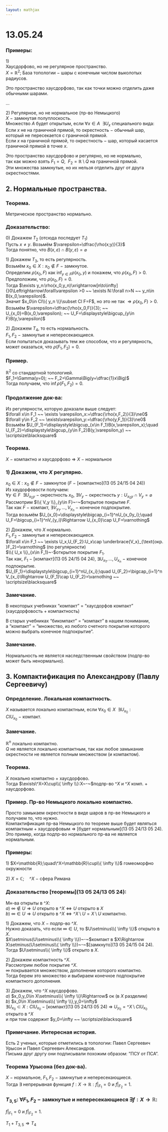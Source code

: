 ```yaml
---  
layout: mathjax  
---  
```

  
# 13.05.24  
  
### Примеры:  
$1)$  
 Хаусдорфово, но не регулярное пространство.  
$X=\mathbb{R}^2;$ База топологии $-$ шары с конечным числом выколотых радиусов.  
  
Это пространство хаусдорфово, так как точки можно отделить даже обычными шарами.  
  
…  
  
$2)$ Регулярное, но не нормальное (пр-во Немыцкого)  
$X~-~$замкнутая полуплоскость.  
Множество $A$ будет открытым, если $\forall x\in A ~~ \exists U_x$ специального вида:  
Если $x$ не на граничной прямой, то окрестность $-$ обычный шар, который не пересекается с граничной прямой.  
Если $x$ на граничной прямой, то окрестность $-$ шар, который касается граничной прямой в точке $x$.  
  
Это пространство хаусдорфово и регулярно, но не нормально,  
так как можно взять $F_1=Q, ~~ F_2=\mathbb{R}\setminus Q$ на граничной прямой.  
Эти множества замкнутые, но их нельзя отделить друг от друга окрестностями.  
  
## $2.$ Нормальные пространства.  
  
### Теорема.  
Метрическое пространство нормально.  
  
### Доказательство:  
$0)$ Докажем $T_2$ (отсюда последует $T_1$)  
Пусть $x\ne y$. Возьмём $\varepsilon=\dfrac{\rho(x;y)}{3}$  
Тогда понятно, что $B(x,\varepsilon)\cap B(y,\varepsilon)=\varnothing$  
  
$1)$ Докажем $T_3$, то есть регулярность.  
Возьмём $x_0\in X:x_0\notin F~-~$замкнутое.  
Определим $\rho(x_0, F)$ как $\displaystyle\inf_{y\in F}\rho(x_0,y)$ и покажем, что $\rho(x_0, F)>0$.  
Предположим, что $\rho(x_0,F)=0$.  
Тогда $\exists y_n:\rho(x_0,y_n)\xrightarrow[n\to\infty]{}0\Leftrightarrow\forall\varepsilon >0 ~~ \exists N:\forall n>N ~~ y_n\in B(x_0,\varepsilon)$.  
Значит $x_0\in Cl\\{ y_n \\}\subset Cl F=F$, но это не так $\Rightarrow \rho(x_0,F)>0$.  
Возьмём $\varepsilon=\dfrac{\rho(x_0,F)}{3}; ~~ U_{x_0}=B(x_0,\varepsilon); ~~ U_F=\displaystyle\bigcup_{y\in F}B(y,\varepsilon)$  
  
$2)$ Докажем $T_4$, то есть нормальность.  
$F_1,F_2~-~$замкнутые и непересекающиеся.  
Если попытаться доказывать тем же способом, что и регулярность, может оказаться, что $\rho(F_1,F_2)=0$.  
  
### Пример.  
$\mathbb{R}^2$ со стандартной топологией.  
$F_1=\Gamma(y=0); ~~ F_2=\Gamma\Big(y=\dfrac{1}x\Big)$  
Тогда получаем, что $\inf\rho(F_1,F_2)=0$.  
  
### Продолжение док-ва:  
Из регулярности, которую доказали выше следует:  
$\forall x\in F_1 ~~ \exists \varepsilon_x:=\dfrac{\rho(x,F_2)}{3}\ne0$  
$\forall y\in F_2 ~~ \exists\varepsilon_y:=\dfrac{\rho(y,F_1)}{3}\ne0$  
Возьмём $U_{F_1}=\displaystyle\bigcup_{x\in F_1}B(x,\varepsilon_x);\quad U_{F_2}=\displaystyle\bigcup_{y\in F_2}B(y,\varepsilon_y) ~~ \scriptsize\blacksquare$  
  
### Теорема.  
$X~-~$компактно и хаусдорфово $\Rightarrow$ $X~-~$нормальное  
  
### $1)$ Докажем, что $X$ регулярно.  
$x_0\in X:x_0\notin F~-~$замкнутое $(F~-~$[компактно](13 05 24/15 04 24)$)$  
Из хаудорфовости получаем:  
$\forall y\in F ~~ \exists U_{x_0y}~-~$окрестность $x_0$, $\exists V_y~-~$окрестность $y:U_{x_0y}\cap V_y=\varnothing$  
Рассмотрим $\\{ V_y \\}_{y\in F}~-~$открытое покрытие $F$.  
Так как $F~-~$компакт, $\exists V_{y_1},\dots,V_{y_n}~-~$конечное подпокрытие.  
Тогда возьмём $U_{x_0}=\displaystyle\bigcap_{i=1}^nU_{x_0y_i};\quad U_F=\bigcup_{i=1}^nV_{y_i}\Rightarrow U_{x_0}\cap U_F=\varnothing$  
  
$2)$ Докажем, что $X$ нормально.  
$F_1,F_2~-~$замкнутые и непересекающиеся.  
$\forall x\in F_1 ~~ \exists U_x,U_{F_2}:U_x\cap \underbrace{V_x}_{\text{окр. }F_2}=\varnothing$ (по регулярности)  
$\\{ U_x \\}_{x\in F_1}~-$открытое покрытие $F_1$.  
Так как, $F_1~-~$[компакт](13 05 24/15 04 24), $\exists U_{x_1},\dots,U_{x_n}~-~$конечное подпокрытие.  
$U_{F_1}=\displaystyle\bigcup_{i=1}^nU_{x_i};\quad U_{F_2}=\bigcap_{i=1}^n V_{x_i}\Rightarrow U_{F_1}\cap U_{F_2}=\varnothing ~~ \scriptsize\blacksquare$  
  
### Замечание.  
В некоторых учебниках “компакт” = “хаусдорфов компакт” (хаусдорфовость + компактность)  
  
В старых учебниках “бикомпакт” = “компакт” в нашем понимании,  
а “компакт” = “множество, из любого счетного покрытия которого можно выбрать конечное подпокрытие”.  
  
### Замечание.  
Нормальность не является наследственным свойством (подпр-во может быть ненормально).  
  
## 3. Компактификация по Александрову (Павлу Сергеевичу)  
  
### Определение. Локальная компактность.  
$X$ называется локально компактным, если $\forall x_0\in X ~~ \exists U_{x_0}:ClU_{x_0}~-~$компакт.  
  
### Замечание.  
$\mathbb{R}^n$ локально компактно.  
$Q$ не является локально компактным, так как любое замыкание окрестности не является полным множеством (и компактом).  
  
### Теорема.  
$X$ локально компактно + хаусдорфово.  
Тогда $\exists\^X=X\cup\\{ \infty \\}:X~-~$подпр-во $\^X$ и $\^X$ комп. + хаусдорфово.  
  
### Пример. Пр-во Немыцкого локально компактно.  
Просто замыкаем окрестности в виде шаров в пр-ве Немыцкого и получаем то, что нужно.  
Компактификация пр-ва Немыцкого по теореме выше будет являться компактным + хаусдорфовым $\Rightarrow$ [будет нормальным](13 05 24/13 05 24).  
Это пример, когда подпр-во нормального пр-ва не является нормальным.  
  
### Примеры:  
$1)$ $X=\mathbb{R};\quad\^X=\mathbb{R}\cup\\{ \infty \\}$ гомеоморфно окружности  
  
$2)$ $X=\mathbb{C};\quad \^X~-~$сфера Римана  
  
### Доказательство [теоремы](13 05 24/13 05 24):  
Мн-ва открыты в $\^X$:  
$a)$ $\infty\notin U\Rightarrow U$ открыто в $\^X\Leftrightarrow U$ открыто в $X$  
$b)~\infty\in U\Rightarrow U$ открыто в $\^X\Leftrightarrow\^X\setminus U=X\setminus U$ компактно.  
  
$1)$ Докажем, что $X~-~$подпр-во $\^X$.  
Нужно доказать, что если $\infty\in U$, то $U\setminus\\{ \infty \\}$ открыто в $X$.  
$X\setminus(U\setminus\\{ \infty \\})~-~$компакт в $X\Rightarrow X\setminus(U\setminus\\{ \infty \\})~-~$[замкнуто](13 05 24/15 04 24).  
Тогда $U\setminus\\{ \infty \\}$ открыто в $X$.  
  
$2)$ Докажем компактность $\^X$.  
Рассмотрим любое покрытие $\^X$.  
$\infty$  покрывается множеством, дополнение которого компактно.  
Тогда берем это множество и выбираем конечное подпокрытие компактного дополнения.  
  
$3)$ Докажем, что $\^X$ хаусдорфово.  
$a)$ $x_0,y_0\in X\setminus\\{ \infty \\}\Rightarrow$ ок  (в $X$ разделим)  
$b)$ $x_0\in X\setminus\\{ \infty \\},y_0=\infty$  
$\exists U_{x_0}\subset X:ClU_{x_0}~-~$[компакт](13 05 24/13 05 24) $\Rightarrow$ $U_{y_0}=\^X\setminus{ClU_{x_0} }$ открыто в $\^X$  
и при том содержит $y_0=\infty ~~ \scriptsize\blacksquare$  
  
### Примечание. Интересная история.  
Есть 2 ученых, которые отметились в топологии: Павел Сергеевич Урысон и Павел Сергеевич Александров.  
Письма друг другу они подписывали похожим образом: ”ПСУ от ПСА”.  
  
### Теорема Урысона (без док-ва).  
$X~-~$нормальное, $F_1,F_2~-~$замнкутые и непересекающиеся.  
Тогда $\exists$  непрерывная функция $f:X\to\mathbb{R}:f|_{F_1}=0$ и $f|_{F_2}=1$.  
  
### $T_{3,5}:$ $\forall F_1,F_2~-~$замкнутые и непересекающиеся $\exists f:X\to\mathbb{R}:$  
$f|_{F_1}=0$ и $f|_{F_2}=1$.  
  
$T_1+T_{3,5}\Rightarrow T_4$  
